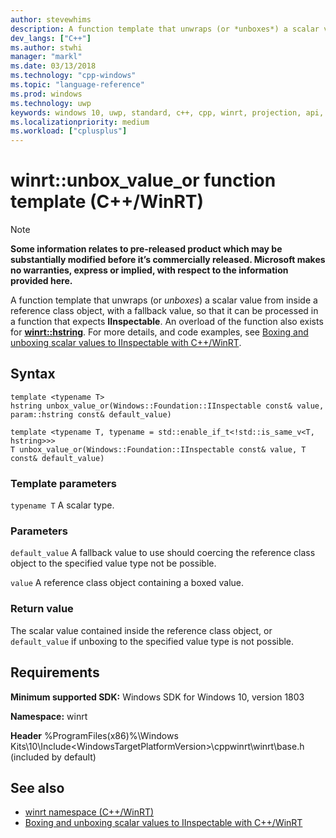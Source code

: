 ```yaml
---
author: stevewhims
description: A function template that unwraps (or *unboxes*) a scalar value from inside a reference class object, with a fallback value, so that it can be processed in a function that expects **IInspectable**.
dev_langs: ["C++"]
ms.author: stwhi
manager: "markl"
ms.date: 03/13/2018
ms.technology: "cpp-windows"
ms.topic: "language-reference"
ms.prod: windows
ms.technology: uwp
keywords: windows 10, uwp, standard, c++, cpp, winrt, projection, api, reference, box, boxing, unbox, unboxing
ms.localizationpriority: medium
ms.workload: ["cplusplus"]
---
```


# winrt::unbox_value_or function template (C++/WinRT)
> [!NOTE]
> **Some information relates to pre-released product which may be substantially modified before it’s commercially released. Microsoft makes no warranties, express or implied, with respect to the information provided here.**

A function template that unwraps (or *unboxes*) a scalar value from inside a reference class object, with a fallback value, so that it can be processed in a function that expects **IInspectable**. An overload of the function also exists for [**winrt::hstring**](hstring.md). For more details, and code examples, see [Boxing and unboxing scalar values to IInspectable with C++/WinRT](/windows/uwp/cpp-and-winrt-apis/boxing?branch=live).

## Syntax
```cppwinrt
template <typename T>
hstring unbox_value_or(Windows::Foundation::IInspectable const& value, param::hstring const& default_value)

template <typename T, typename = std::enable_if_t<!std::is_same_v<T, hstring>>>
T unbox_value_or(Windows::Foundation::IInspectable const& value, T const& default_value)
```

### Template parameters
`typename T`
A scalar type.

### Parameters
`default_value`
A fallback value to use should coercing the reference class object to the specified value type not be possible.

`value`
A reference class object containing a boxed value.

### Return value 
The scalar value contained inside the reference class object, or `default_value` if unboxing to the specified value type is not possible.

## Requirements
**Minimum supported SDK:** Windows SDK for Windows 10, version 1803

**Namespace:** winrt

**Header** %ProgramFiles(x86)%\Windows Kits\10\Include\<WindowsTargetPlatformVersion>\cppwinrt\winrt\base.h (included by default)

## See also 
* [winrt namespace (C++/WinRT)](winrt.md)
* [Boxing and unboxing scalar values to IInspectable with C++/WinRT](/windows/uwp/cpp-and-winrt-apis/boxing?branch=live)